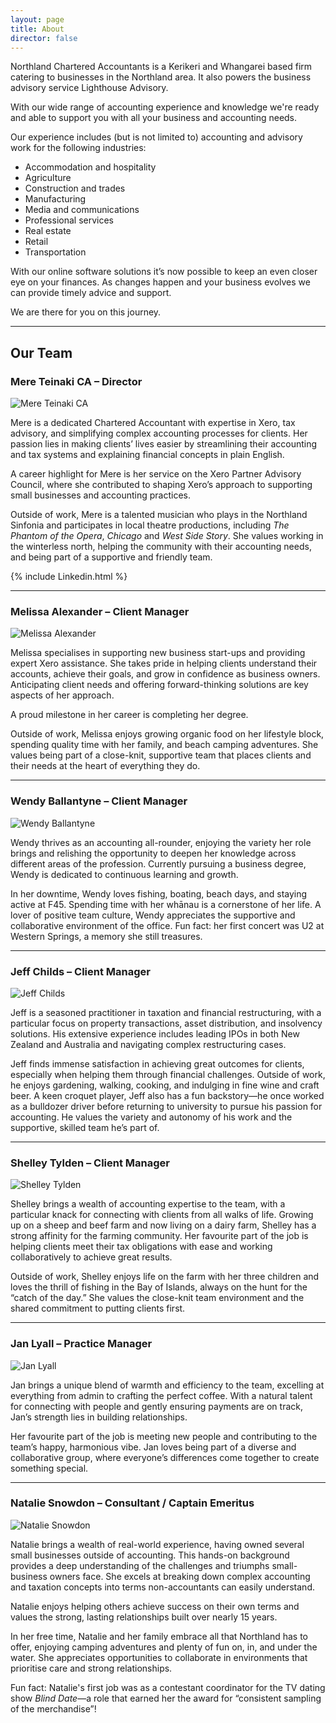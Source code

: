 ```yaml
---
layout: page
title: About
director: false
---
```


Northland Chartered Accountants is a Kerikeri and Whangarei based firm catering to businesses in the Northland area. It also powers the business advisory service Lighthouse Advisory.

With our wide range of accounting experience and knowledge we're ready and able to support you with all your business and accounting needs.

Our experience includes (but is not limited to) accounting and advisory work for the following industries:

- Accommodation and hospitality
- Agriculture
- Construction and trades
- Manufacturing
- Media and communications
- Professional services
- Real estate
- Retail
- Transportation

With our online software solutions it’s now possible to keep an even closer eye on your finances. As changes happen and your business evolves we can provide timely advice and support.

We are there for you on this journey.

---

## Our Team

### Mere Teinaki CA – Director

![Mere Teinaki CA](/assets/images/team/Mere.jpg)

Mere is a dedicated Chartered Accountant with expertise in Xero, tax advisory, and simplifying complex accounting processes for clients. Her passion lies in making clients’ lives easier by streamlining their accounting and tax systems and explaining financial concepts in plain English.

A career highlight for Mere is her service on the Xero Partner Advisory Council, where she contributed to shaping Xero’s approach to supporting small businesses and accounting practices.

Outside of work, Mere is a talented musician who plays in the Northland Sinfonia and participates in local theatre productions, including *The Phantom of the Opera*, *Chicago* and *West Side Story*. She values working in the winterless north, helping the community with their accounting needs, and being part of a supportive and friendly team.

{% include Linkedin.html %}

---

### Melissa Alexander – Client Manager

![Melissa Alexander](/assets/images/team/Melissa.jpg)

Melissa specialises in supporting new business start-ups and providing expert Xero assistance. She takes pride in helping clients understand their accounts, achieve their goals, and grow in confidence as business owners. Anticipating client needs and offering forward-thinking solutions are key aspects of her approach.

A proud milestone in her career is completing her degree.

Outside of work, Melissa enjoys growing organic food on her lifestyle block, spending quality time with her family, and beach camping adventures. She values being part of a close-knit, supportive team that places clients and their needs at the heart of everything they do.

---

### Wendy Ballantyne – Client Manager

![Wendy Ballantyne](/assets/images/team/Wendy.jpg)

Wendy thrives as an accounting all-rounder, enjoying the variety her role brings and relishing the opportunity to deepen her knowledge across different areas of the profession. Currently pursuing a business degree, Wendy is dedicated to continuous learning and growth.

In her downtime, Wendy loves fishing, boating, beach days, and staying active at F45. Spending time with her whānau is a cornerstone of her life. A lover of positive team culture, Wendy appreciates the supportive and collaborative environment of the office. Fun fact: her first concert was U2 at Western Springs, a memory she still treasures.

---

### Jeff Childs – Client Manager

![Jeff Childs](/assets/images/team/Jeff.jpg)

Jeff is a seasoned practitioner in taxation and financial restructuring, with a particular focus on property transactions, asset distribution, and insolvency solutions. His extensive experience includes leading IPOs in both New Zealand and Australia and navigating complex restructuring cases.

Jeff finds immense satisfaction in achieving great outcomes for clients, especially when helping them through financial challenges. Outside of work, he enjoys gardening, walking, cooking, and indulging in fine wine and craft beer. A keen croquet player, Jeff also has a fun backstory—he once worked as a bulldozer driver before returning to university to pursue his passion for accounting. He values the variety and autonomy of his work and the supportive, skilled team he’s part of.

---

### Shelley Tylden – Client Manager

![Shelley Tylden](/assets/images/team/Shelley.jpg)

Shelley brings a wealth of accounting expertise to the team, with a particular knack for connecting with clients from all walks of life. Growing up on a sheep and beef farm and now living on a dairy farm, Shelley has a strong affinity for the farming community. Her favourite part of the job is helping clients meet their tax obligations with ease and working collaboratively to achieve great results.

Outside of work, Shelley enjoys life on the farm with her three children and loves the thrill of fishing in the Bay of Islands, always on the hunt for the “catch of the day.” She values the close-knit team environment and the shared commitment to putting clients first.

---

### Jan Lyall – Practice Manager

![Jan Lyall](/assets/images/team/Jan.jpg)

Jan brings a unique blend of warmth and efficiency to the team, excelling at everything from admin to crafting the perfect coffee. With a natural talent for connecting with people and gently ensuring payments are on track, Jan’s strength lies in building relationships.

Her favourite part of the job is meeting new people and contributing to the team’s happy, harmonious vibe. Jan loves being part of a diverse and collaborative group, where everyone’s differences come together to create something special.

---

### Natalie Snowdon – Consultant / Captain Emeritus

![Natalie Snowdon](/assets/images/team/Natalie.jpg)

Natalie brings a wealth of real-world experience, having owned several small businesses outside of accounting. This hands-on background provides a deep understanding of the challenges and triumphs small-business owners face. She excels at breaking down complex accounting and taxation concepts into terms non-accountants can easily understand.

Natalie enjoys helping others achieve success on their own terms and values the strong, lasting relationships built over nearly 15 years.

In her free time, Natalie and her family embrace all that Northland has to offer, enjoying camping adventures and plenty of fun on, in, and under the water. She appreciates opportunities to collaborate in environments that prioritise care and strong relationships.

Fun fact: Natalie's first job was as a contestant coordinator for the TV dating show *Blind Date*—a role that earned her the award for “consistent sampling of the merchandise”!
